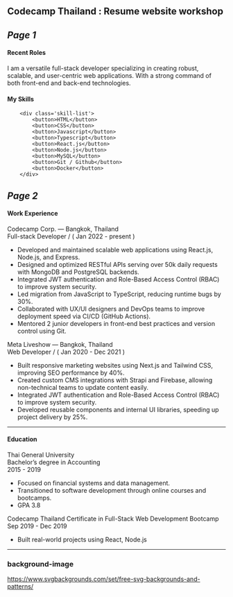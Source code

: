 Codecamp Thailand : Resume website workshop
---

_Page 1_
---
#### Recent Roles
I am a versatile full-stack developer specializing in creating robust, scalable, and user-centric web applications. With a strong command of both front-end and back-end technologies.

#### My Skills
```          
    <div class='skill-list'>
        <button>HTML</button>
        <button>CSS</button>
        <button>Javascript</button>
        <button>Typescript</button>
        <button>React.js</button>
        <button>Node.js</button>
        <button>MySQL</button>
        <button>Git / Github</button>
        <button>Docker</button>
    </div>
```

_Page 2_
---
#### Work Experience  
Codecamp Corp. — Bangkok, Thailand  
Full-stack Developer / ( Jan 2022 - present )
- Developed and maintained scalable web applications using React.js, Node.js, and Express.
- Designed and optimized RESTful APIs serving over 50k daily requests with MongoDB and PostgreSQL backends.
- Integrated JWT authentication and Role-Based Access Control (RBAC) to improve system security.
- Led migration from JavaScript to TypeScript, reducing runtime bugs by 30%.
- Collaborated with UX/UI designers and DevOps teams to improve deployment speed via CI/CD (GitHub Actions).
- Mentored 2 junior developers in front-end best practices and version control using Git.

Meta Liveshow — Bangkok, Thailand  
Web Developer / ( Jan 2020 - Dec 2021 )  
- Built responsive marketing websites using Next.js and Tailwind CSS, improving SEO performance by 40%.
- Created custom CMS integrations with Strapi and Firebase, allowing non-technical teams to update content easily.
- Integrated JWT authentication and Role-Based Access Control (RBAC) to improve system security.
- Developed reusable components and internal UI libraries, speeding up project delivery by 25%.
---
#### Education
Thai General University  
Bachelor’s degree in Accounting  
2015 - 2019  

- Focused on financial systems and data management.
- Transitioned to software development through online courses and bootcamps.
- GPA 3.8

Codecamp Thailand
Certificate in Full-Stack Web Development Bootcamp
Sep 2019 - Dec 2019
- Built real-world projects using React, Node.js

---
### background-image 
https://www.svgbackgrounds.com/set/free-svg-backgrounds-and-patterns/
